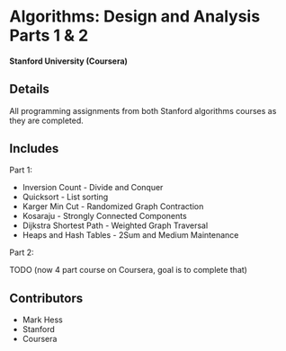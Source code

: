 # Algorithms: Design and Analysis Parts 1 & 2
#### Stanford University (Coursera)

## Details
All programming assignments from both Stanford algorithms courses as they are completed.

## Includes
Part 1:
* Inversion Count - Divide and Conquer
* Quicksort - List sorting
* Karger Min Cut - Randomized Graph Contraction
* Kosaraju - Strongly Connected Components
* Dijkstra Shortest Path - Weighted Graph Traversal
* Heaps and Hash Tables - 2Sum and Medium Maintenance

Part 2:

TODO (now 4 part course on Coursera, goal is to complete that)

## Contributors
- Mark Hess
- Stanford
- Coursera
